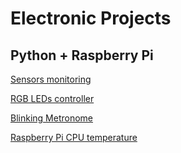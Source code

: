 # Electronic Projects

## Python + Raspberry Pi

[Sensors monitoring](https://github.com/vorthkor/tempsense)

[RGB LEDs controller](https://github.com/vorthkor/raito-bot)

[Blinking Metronome](https://github.com/vorthkor/blink-metronome)

[Raspberry Pi CPU temperature](https://github.com/vorthkor/raspi-cputemp)
